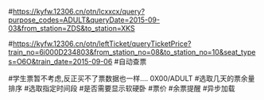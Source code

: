 #https://kyfw.12306.cn/otn/lcxxcx/query?purpose_codes=ADULT&queryDate=2015-09-03&from_station=ZDS&to_station=XKS

#https://kyfw.12306.cn/otn/leftTicket/queryTicketPrice?train_no=6i000D234803&from_station_no=08&to_station_no=10&seat_types=O6O&train_date=2015-09-06
#自动查票

#学生票暂不考虑,反正买不了票数据也一样.... 0X00/ADULT
#选取几天的票余量排序
#选取指定时间段
#是否需要显示软硬卧
#票价
#余票提醒
#异步加载